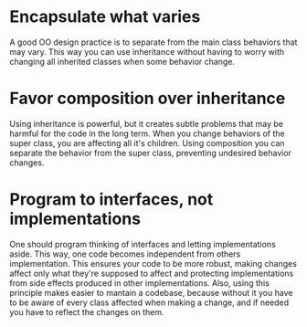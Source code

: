 # Encapsulate what varies
A good OO design practice is to separate from the main class behaviors that may vary.
This way you can use inheritance without having to worry with changing all inherited classes when some behavior change.

# Favor composition over inheritance
Using inheritance is powerful, but it creates subtle problems that may be harmful for the code in the long term.
When you change behaviors of the super class, you are affecting all it's children. Using composition you can separate the behavior from the super class, preventing undesired behavior changes.

# Program to interfaces, not implementations
One should program thinking of interfaces and letting implementations aside. This way, one code becomes independent from others implementation.
This ensures your code to be more robust, making changes affect only what they're supposed to affect and protecting implementations from side effects produced in other implementations.
Also, using this principle makes easier to mantain a codebase, because without it you have to be aware of every class affected when making a change, and if needed you have to reflect the changes on them.
